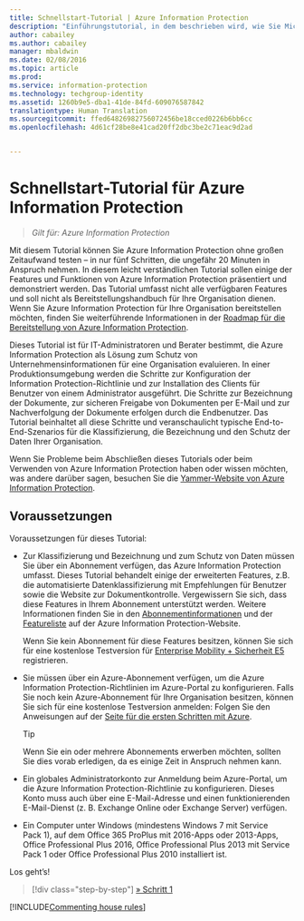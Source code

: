 ```yaml
---
title: Schnellstart-Tutorial | Azure Information Protection
description: "Einführungstutorial, in dem beschrieben wird, wie Sie Microsoft Azure Information Protection in ungefähr 20 Minuten für Ihre Organisation testen können."
author: cabailey
ms.author: cabailey
manager: mbaldwin
ms.date: 02/08/2016
ms.topic: article
ms.prod: 
ms.service: information-protection
ms.technology: techgroup-identity
ms.assetid: 1260b9e5-dba1-41de-84fd-609076587842
translationtype: Human Translation
ms.sourcegitcommit: ffed64826982756072456be18cced0226b6bb6cc
ms.openlocfilehash: 4d61cf28be8e41cad20ff2dbc3be2c71eac9d2ad


---
```


# <a name="quick-start-tutorial-for-azure-information-protection"></a>Schnellstart-Tutorial für Azure Information Protection 

>*Gilt für: Azure Information Protection*

Mit diesem Tutorial können Sie Azure Information Protection ohne großen Zeitaufwand testen – in nur fünf Schritten, die ungefähr 20 Minuten in Anspruch nehmen. In diesem leicht verständlichen Tutorial sollen einige der Features und Funktionen von Azure Information Protection präsentiert und demonstriert werden. Das Tutorial umfasst nicht alle verfügbaren Features und soll nicht als Bereitstellungshandbuch für Ihre Organisation dienen. Wenn Sie Azure Information Protection für Ihre Organisation bereitstellen möchten, finden Sie weiterführende Informationen in der [Roadmap für die Bereitstellung von Azure Information Protection](../plan-design/deployment-roadmap.md). 

Dieses Tutorial ist für IT-Administratoren und Berater bestimmt, die Azure Information Protection als Lösung zum Schutz von Unternehmensinformationen für eine Organisation evaluieren. In einer Produktionsumgebung werden die Schritte zur Konfiguration der Information Protection-Richtlinie und zur Installation des Clients für Benutzer von einem Administrator ausgeführt. Die Schritte zur Bezeichnung der Dokumente, zur sicheren Freigabe von Dokumenten per E-Mail und zur Nachverfolgung der Dokumente erfolgen durch die Endbenutzer. Das Tutorial beinhaltet all diese Schritte und veranschaulicht typische End-to-End-Szenarios für die Klassifizierung, die Bezeichnung und den Schutz der Daten Ihrer Organisation. 

Wenn Sie Probleme beim Abschließen dieses Tutorials oder beim Verwenden von Azure Information Protection haben oder wissen möchten, was andere darüber sagen, besuchen Sie die [Yammer-Website von Azure Information Protection](https://www.yammer.com/askipteam/#/threads/inGroup?type=in_group&feedId=8652489&view=all).

## <a name="prerequisites"></a>Voraussetzungen 
Voraussetzungen für dieses Tutorial:

- Zur Klassifizierung und Bezeichnung und zum Schutz von Daten müssen Sie über ein Abonnement verfügen, das Azure Information Protection umfasst. Dieses Tutorial behandelt einige der erweiterten Features, z.B. die automatisierte Datenklassifizierung mit Empfehlungen für Benutzer sowie die Website zur Dokumentkontrolle. Vergewissern Sie sich, dass diese Features in Ihrem Abonnement unterstützt werden. Weitere Informationen finden Sie in den [Abonnementinformationen](https://www.microsoft.com/en-us/cloud-platform/azure-information-protection-pricing) und der [Featureliste](https://www.microsoft.com/en-us/cloud-platform/azure-information-protection-features) auf der Azure Information Protection-Website.
    
    Wenn Sie kein Abonnement für diese Features besitzen, können Sie sich für eine kostenlose Testversion für [Enterprise Mobility + Sicherheit E5](https://portal.office.com/Signup/Signup.aspx?OfferId=87dd2714-d452-48a0-a809-d2f58c4f68b7) registrieren.
    
- Sie müssen über ein Azure-Abonnement verfügen, um die Azure Information Protection-Richtlinien im Azure-Portal zu konfigurieren. Falls Sie noch kein Azure-Abonnement für Ihre Organisation besitzen, können Sie sich für eine kostenlose Testversion anmelden: Folgen Sie den Anweisungen auf der [Seite für die ersten Schritten mit Azure](https://account.windowsazure.com/organization).

  > [!TIP] 
  > Wenn Sie ein oder mehrere Abonnements erwerben möchten, sollten Sie dies vorab erledigen, da es einige Zeit in Anspruch nehmen kann.

- Ein globales Administratorkonto zur Anmeldung beim Azure-Portal, um die Azure Information Protection-Richtlinie zu konfigurieren. Dieses Konto muss auch über eine E-Mail-Adresse und einen funktionierenden E-Mail-Dienst (z. B. Exchange Online oder Exchange Server) verfügen.

- Ein Computer unter Windows (mindestens Windows 7 mit Service Pack 1), auf dem Office 365 ProPlus mit 2016-Apps oder 2013-Apps, Office Professional Plus 2016, Office Professional Plus 2013 mit Service Pack 1 oder Office Professional Plus 2010 installiert ist. 

Los geht’s!

>[!div class="step-by-step"]
[&#187; Schritt 1](infoprotect-tutorial-step1.md)

[!INCLUDE[Commenting house rules](../includes/houserules.md)]




<!--HONumber=Feb17_HO2-->


